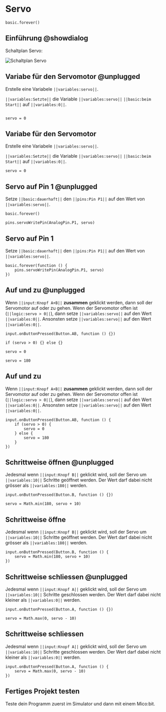 # Servo

```template
basic.forever()
```

## Einführung @showdialog

Schaltplan Servo:

![Schaltplan Servo](https://philipphgerber.github.io/tutorials-x2-next/docs/static/tutorials/03_servo.png)


## Variabe für den Servomotor @unplugged

Erstelle eine Variabele ``||variables:servo||``.

``||variables:Setzte||`` die Variable ``||variables:servo||`` ``||basic:beim Start||`` auf ``||variables:0||``.


```blocks
```
```block
servo = 0
```

## Variabe für den Servomotor 

Erstelle eine Variabele ``||variables:servo||``.

``||variables:Setzte||`` die Variable ``||variables:servo||`` ``||basic:beim Start||`` auf ``||variables:0||``.


```blocks
servo = 0
```


## Servo auf Pin 1 @unplugged

Setze ``||basic:dauerhaft||``  den ``||pins:Pin P1||`` auf den Wert von ``||variables:servo||``.

```block
basic.forever()
```
```block
pins.servoWritePin(AnalogPin.P1, servo)
```

## Servo auf Pin 1 

Setze ``||basic:dauerhaft||``  den ``||pins:Pin P1||`` auf den Wert von ``||variables:servo||``.

```blocks
basic.forever(function () {
    pins.servoWritePin(AnalogPin.P1, servo)
})
```


## Auf und zu @unplugged

Wenn ``||input:Knopf A+B||`` **zusammen** geklickt werden, dann soll der Servomotor auf oder zu gehen.
Wenn der Servomotor offen ist (``||logic:servo > 0||``), dann setze  ``||variables:servo||`` auf den Wert ``||variables:0||``.
Ansonsten setze ``||variables:servo||`` auf den Wert ``||variables:0||``.

```block
input.onButtonPressed(Button.AB, function () {})
```
```block
if (servo > 0) {} else {}
```
```block
servo = 0
```
```block
servo = 180
```

## Auf und zu

Wenn ``||input:Knopf A+B||`` **zusammen** geklickt werden, dann soll der Servomotor auf oder zu gehen.
Wenn der Servomotor offen ist (``||logic:servo > 0||``), dann setze  ``||variables:servo||`` auf den Wert ``||variables:0||``.
Ansonsten setze ``||variables:servo||`` auf den Wert ``||variables:0||``.

```blocks
input.onButtonPressed(Button.AB, function () {
    if (servo > 0) {
        servo = 0
    } else {
        servo = 180
    }
})
```

## Schrittweise öffnen @unplugged

Jedesmal wenn ``||input:Knopf B||`` geklickt wird, soll der Servo um ``||variables:10||`` Schritte geöffnet werden.
Der Wert darf dabei nicht grösser als ``||variables:180||`` werden.

```block
input.onButtonPressed(Button.B, function () {})
```
```block
servo = Math.min(180, servo + 10)
```

## Schrittweise öffne

Jedesmal wenn ``||input:Knopf B||`` geklickt wird, soll der Servo um ``||variables:10||`` Schritte geöffnet werden.
Der Wert darf dabei nicht grösser als ``||variables:180||`` werden.

```blocks
input.onButtonPressed(Button.B, function () {
    servo = Math.min(180, servo + 10)
})
``` 

## Schrittweise schliessen @unplugged

Jedesmal wenn ``||input:Knopf A||`` geklickt wird, soll der Servo um ``||variables:10||`` Schritte geschlossen werden.
Der Wert darf dabei nicht kleiner als ``||variables:0||`` werden.

```block
input.onButtonPressed(Button.A, function () {})
```
```block
servo = Math.max(0, servo - 10)
```

## Schrittweise schliessen

Jedesmal wenn ``||input:Knopf A||`` geklickt wird, soll der Servo um ``||variables:10||`` Schritte geschlossen werden.
Der Wert darf dabei nicht kleiner als ``||variables:0||`` werden.

```blocks
input.onButtonPressed(Button.A, function () {
    servo = Math.max(0, servo - 10)
})
```

## Fertiges Projekt testen

Teste dein Programm zuerst im Simulator und dann mit einem Mico:bit.


<script src="https://makecode.com/gh-pages-embed.js"></script><script>makeCodeRender("{{ site.makecode.home_url }}", "{{ site.github.owner_name }}/{{ site.github.repository_name }}");</script>
